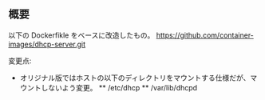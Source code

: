 ## 概要

以下の Dockerfikle をベースに改造したもの。
https://github.com/container-images/dhcp-server.git

変更点:
* オリジナル版ではホストの以下のディレクトリをマウントする仕様だが、マウントしないよう変更。
** /etc/dhcp
** /var/lib/dhcpd

